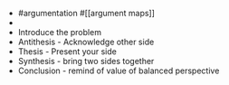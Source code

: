 - #argumentation #[[argument maps]]
-
- Introduce the problem
- Antithesis - Acknowledge other side
- Thesis - Present your side
- Synthesis - bring two sides together
- Conclusion - remind of value of balanced perspective